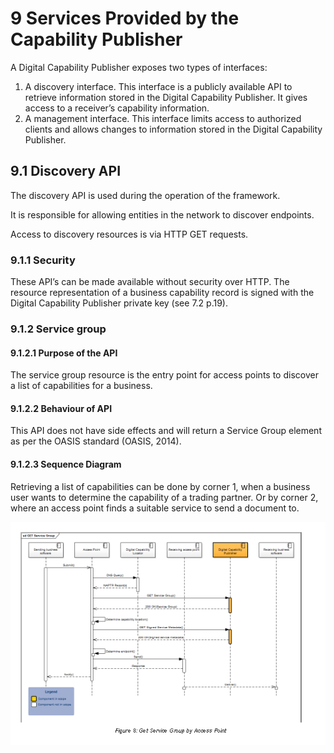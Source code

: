 # 9 Services Provided by the Capability Publisher

A Digital Capability Publisher exposes two types of interfaces: 

 1. A discovery interface. This interface is a publicly available API to retrieve information stored in the Digital Capability Publisher. It gives access to a receiver’s capability information.
 2. A management interface. This interface limits access to authorized clients and allows changes to information stored in the Digital Capability Publisher. 

## 9.1 Discovery API

The discovery API is used during the operation of the framework. 

It is responsible for allowing entities in the network to discover endpoints. 

Access to discovery resources is via HTTP GET requests. 

### 9.1.1 Security

These API’s can be made available without security over HTTP. The resource representation of a business capability record is signed with the Digital Capability Publisher private key (see 7.2 p.19).

### 9.1.2 Service group
#### 9.1.2.1 Purpose of the API

The service group resource is the entry point for access points to discover a list of capabilities for a business. 

#### 9.1.2.2 Behaviour of API

This API does not have side effects and will return a Service Group element as per the OASIS standard (OASIS, 2014). 

#### 9.1.2.3 Sequence Diagram

Retrieving a list of capabilities can be done by corner 1, when a business user wants to determine the capability of a trading partner. Or by corner 2, where an access point finds a suitable service to send a document to. 

![get-service-group-ap.Logo](/images/Get-service-group-AP.PNG)
